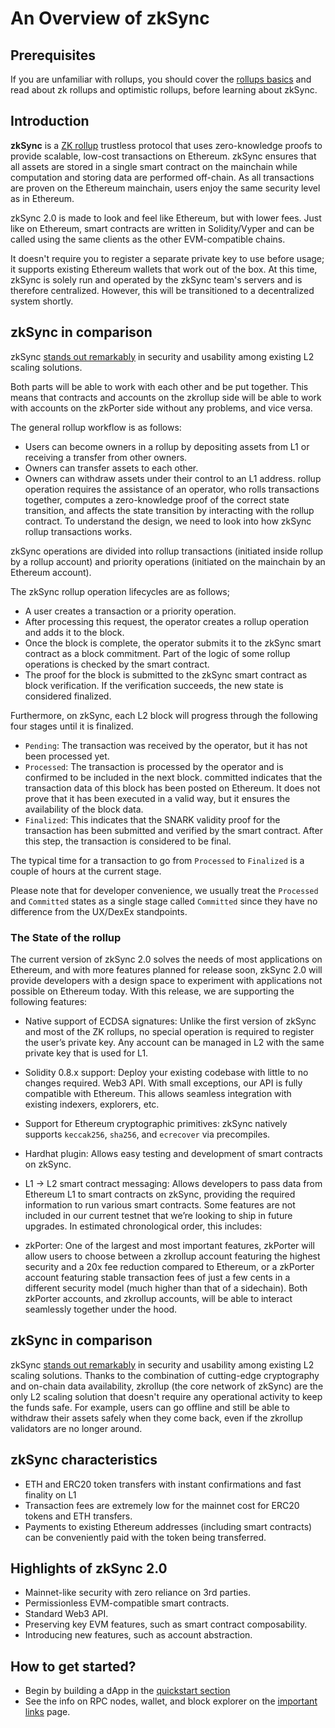# An Overview of zkSync

## Prerequisites

If you are unfamiliar with rollups, you should cover the [rollups basics](./rollups.md) and read about zk rollups and optimistic rollups, before learning about zkSync.

## Introduction

**zkSync** is a [ZK rollup](./rollups.md) trustless protocol that uses zero-knowledge proofs to provide scalable, low-cost transactions on Ethereum.
zkSync ensures that all assets are stored in a single smart contract on the mainchain while computation and storing data are performed off-chain. As all transactions are proven on the Ethereum mainchain, users enjoy the same security level as in Ethereum.

zkSync 2.0 is made to look and feel like Ethereum, but with lower fees. Just like on Ethereum, smart contracts are written in Solidity/Vyper and can be called using the same clients as the other EVM-compatible chains.

It doesn't require you to register a separate private key to use before usage; it supports existing Ethereum wallets that work out of the box.
At this time, zkSync is solely run and operated by the zkSync team's servers and is therefore centralized. However, this will be transitioned to a decentralized system shortly.

## zkSync in comparison

zkSync [stands out remarkably](https://blog.matter-labs.io/evaluating-ethereum-l2-scaling-solutions-a-comparison-framework-b6b2f410f955) in security and usability among existing L2 scaling solutions. 

Both parts will be able to work with each other and be put together. This means that contracts and accounts on the zkrollup side will be able to work with accounts on the zkPorter side without any problems, and vice versa.


The general rollup workflow is as follows:

- Users can become owners in a rollup by depositing assets from L1 or receiving a transfer from other owners.
- Owners can transfer assets to each other.
- Owners can withdraw assets under their control to an L1 address.
rollup operation requires the assistance of an operator, who rolls transactions together, computes a zero-knowledge proof of the correct state transition, and affects the state transition by interacting with the rollup contract.
To understand the design, we need to look into how zkSync rollup transactions works.

zkSync operations are divided into rollup transactions (initiated inside rollup by a rollup account) and priority operations (initiated on the mainchain by an Ethereum account).

The zkSync rollup operation lifecycles are as follows;
- A user creates a transaction or a priority operation.
- After processing this request, the operator creates a rollup operation and adds it to the block.
- Once the block is complete, the operator submits it to the zkSync smart contract as a block commitment. Part of the logic of some rollup operations is checked by the smart contract.
- The proof for the block is submitted to the zkSync smart contract as block verification. If the verification succeeds, the new state is considered finalized.

Furthermore, on zkSync, each L2 block will progress through the following four stages until it is finalized.

- `Pending`: The transaction was received by the operator, but it has not been processed yet.
- `Processed`: The transaction is processed by the operator and is confirmed to be included in the next block.
committed indicates that the transaction data of this block has been posted on Ethereum. It does not prove that it has been executed in a valid way, but it ensures the availability of the block data.
- `Finalized`: This indicates that the SNARK validity proof for the transaction has been submitted and verified by the smart contract. After this step, the transaction is considered to be final.

The typical time for a transaction to go from `Processed` to `Finalized` is a couple of hours at the current stage.

Please note that for developer convenience, we usually treat the `Processed` and `Committed` states as a single stage called `Committed` since they have no difference from the UX/DexEx standpoints.

### The State of the rollup
The current version of zkSync 2.0 solves the needs of most applications on Ethereum, and with more features planned for release soon, zkSync 2.0 will provide developers with a design space to experiment with applications not possible on Ethereum today. With this release, we are supporting the following features:

- Native support of ECDSA signatures: Unlike the first version of zkSync and most of the ZK rollups, no special operation is required to register the user’s private key. Any account can be managed in L2 with the same private key that is used for L1.
- Solidity 0.8.x support: Deploy your existing codebase with little to no changes required.
Web3 API. With small exceptions, our API is fully compatible with Ethereum. This allows seamless integration with existing indexers, explorers, etc.
- Support for Ethereum cryptographic primitives: zkSync natively supports `keccak256`, `sha256`, and `ecrecover` via precompiles.
- Hardhat plugin: Allows easy testing and development of smart contracts on zkSync.
- L1 → L2 smart contract messaging: Allows developers to pass data from Ethereum L1 to smart contracts on zkSync, providing the required information to run various smart contracts.
Some features are not included in our current testnet that we’re looking to ship in future upgrades. In estimated chronological order, this includes:

- zkPorter: One of the largest and most important features, zkPorter will allow users to choose between a zkrollup account featuring the highest security and a 20x fee reduction compared to Ethereum, or a zkPorter account featuring stable transaction fees of just a few cents in a different security model (much higher than that of a sidechain). Both zkPorter accounts, and zkrollup accounts, will be able to interact seamlessly together under the hood.

## zkSync in comparison

zkSync [stands out remarkably](https://blog.matter-labs.io/evaluating-ethereum-l2-scaling-solutions-a-comparison-framework-b6b2f410f955) in security and usability among existing L2 scaling solutions.
Thanks to the combination of cutting-edge cryptography and on-chain data availability, zkrollup (the core network of zkSync) are the only L2 scaling solution that doesn't require any operational activity to keep the funds safe.
For example, users can go offline and still be able to withdraw their assets safely when they come back, even if the zkrollup validators are no longer around.

## zkSync characteristics

- ETH and ERC20 token transfers with instant confirmations and fast finality on L1
- Transaction fees are extremely low for the mainnet cost for ERC20 tokens and ETH transfers.
- Payments to existing Ethereum addresses (including smart contracts) can be conveniently paid with the token being transferred.

## Highlights of zkSync 2.0

- Mainnet-like security with zero reliance on 3rd parties.
- Permissionless EVM-compatible smart contracts.
- Standard Web3 API.
- Preserving key EVM features, such as smart contract composability.
- Introducing new features, such as account abstraction.

## How to get started?

- Begin by building a dApp in the [quickstart section](../../developer-guides/hello-world.md)
- See the info on RPC nodes, wallet, and block explorer on the [important links](../troubleshooting/important-links.md) page.